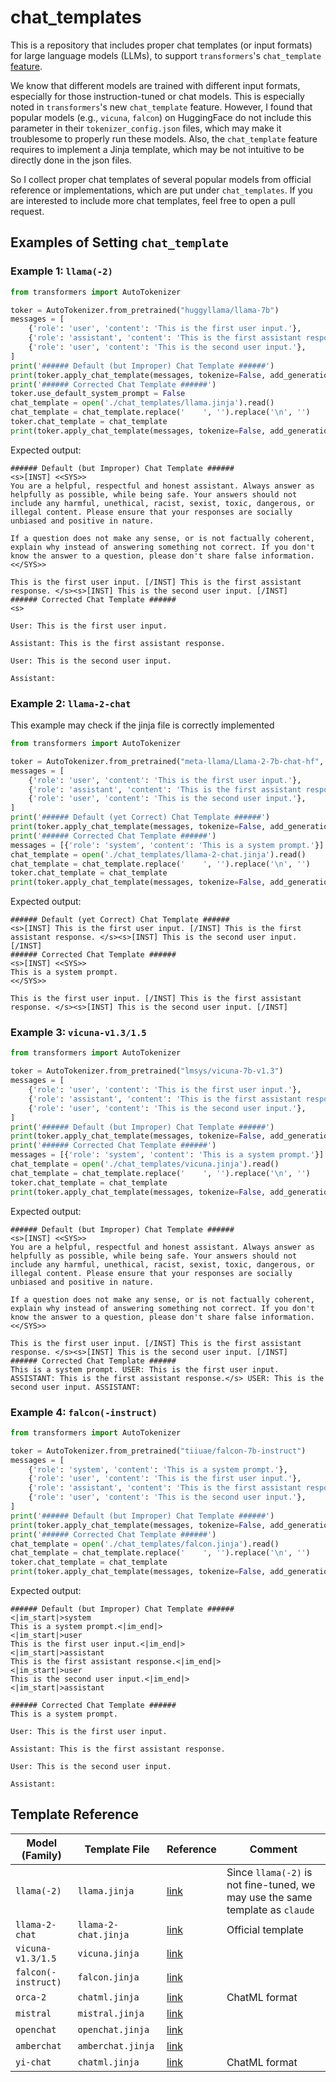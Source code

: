 # chat_templates

This is a repository that includes proper chat templates (or input formats) for large language models (LLMs), to support `transformers`'s `chat_template` [feature](https://huggingface.co/docs/transformers/chat_templating).

We know that different models are trained with different input formats, especially for those instruction-tuned or chat models. This is especially noted in `transformers`'s new `chat_template` feature. However, I found that popular models (e.g., `vicuna`, `falcon`) on HuggingFace do not include this parameter in their `tokenizer_config.json` files, which may make it troublesome to properly run these models. Also, the `chat_template` feature requires to implement a Jinja template, which may be not intuitive to be directly done in the json files.

So I collect proper chat templates of several popular models from official reference or implementations, which are put under  `chat_templates`. If you are interested to include more chat templates, feel free to open a pull request.

## Examples of Setting `chat_template`

### Example 1: `llama(-2)`

```python
from transformers import AutoTokenizer

toker = AutoTokenizer.from_pretrained("huggyllama/llama-7b")
messages = [
    {'role': 'user', 'content': 'This is the first user input.'},
    {'role': 'assistant', 'content': 'This is the first assistant response.'},
    {'role': 'user', 'content': 'This is the second user input.'},
]
print('###### Default (but Improper) Chat Template ######')
print(toker.apply_chat_template(messages, tokenize=False, add_generation_prompt=True))
print('###### Corrected Chat Template ######')
toker.use_default_system_prompt = False
chat_template = open('./chat_templates/llama.jinja').read()
chat_template = chat_template.replace('    ', '').replace('\n', '')
toker.chat_template = chat_template
print(toker.apply_chat_template(messages, tokenize=False, add_generation_prompt=True))
```

Expected output:

```
###### Default (but Improper) Chat Template ######
<s>[INST] <<SYS>>
You are a helpful, respectful and honest assistant. Always answer as helpfully as possible, while being safe. Your answers should not include any harmful, unethical, racist, sexist, toxic, dangerous, or illegal content. Please ensure that your responses are socially unbiased and positive in nature.

If a question does not make any sense, or is not factually coherent, explain why instead of answering something not correct. If you don't know the answer to a question, please don't share false information.
<</SYS>>

This is the first user input. [/INST] This is the first assistant response. </s><s>[INST] This is the second user input. [/INST]
###### Corrected Chat Template ######
<s>

User: This is the first user input.

Assistant: This is the first assistant response.

User: This is the second user input.

Assistant:
```

### Example 2: `llama-2-chat`

This example may check if the jinja file is correctly implemented

```python
from transformers import AutoTokenizer

toker = AutoTokenizer.from_pretrained("meta-llama/Llama-2-7b-chat-hf", token="YOUR_OWN_TOKEN")
messages = [
    {'role': 'user', 'content': 'This is the first user input.'},
    {'role': 'assistant', 'content': 'This is the first assistant response.'},
    {'role': 'user', 'content': 'This is the second user input.'},
]
print('###### Default (yet Correct) Chat Template ######')
print(toker.apply_chat_template(messages, tokenize=False, add_generation_prompt=True))
print('###### Corrected Chat Template ######')
messages = [{'role': 'system', 'content': 'This is a system prompt.'}] + messages
chat_template = open('./chat_templates/llama-2-chat.jinja').read()
chat_template = chat_template.replace('    ', '').replace('\n', '')
toker.chat_template = chat_template
print(toker.apply_chat_template(messages, tokenize=False, add_generation_prompt=True))
```

Expected output:

```
###### Default (yet Correct) Chat Template ######
<s>[INST] This is the first user input. [/INST] This is the first assistant response. </s><s>[INST] This is the second user input. [/INST]
###### Corrected Chat Template ######
<s>[INST] <<SYS>>
This is a system prompt.
<</SYS>>

This is the first user input. [/INST] This is the first assistant response. </s><s>[INST] This is the second user input. [/INST]
```

### Example 3: `vicuna-v1.3/1.5`

```python
from transformers import AutoTokenizer

toker = AutoTokenizer.from_pretrained("lmsys/vicuna-7b-v1.3")
messages = [
    {'role': 'user', 'content': 'This is the first user input.'},
    {'role': 'assistant', 'content': 'This is the first assistant response.'},
    {'role': 'user', 'content': 'This is the second user input.'},
]
print('###### Default (but Improper) Chat Template ######')
print(toker.apply_chat_template(messages, tokenize=False, add_generation_prompt=True))
print('###### Corrected Chat Template ######')
messages = [{'role': 'system', 'content': 'This is a system prompt.'}] + messages
chat_template = open('./chat_templates/vicuna.jinja').read()
chat_template = chat_template.replace('    ', '').replace('\n', '')
toker.chat_template = chat_template
print(toker.apply_chat_template(messages, tokenize=False, add_generation_prompt=True))
```

Expected output:

```
###### Default (but Improper) Chat Template ######
<s>[INST] <<SYS>>
You are a helpful, respectful and honest assistant. Always answer as helpfully as possible, while being safe. Your answers should not include any harmful, unethical, racist, sexist, toxic, dangerous, or illegal content. Please ensure that your responses are socially unbiased and positive in nature.

If a question does not make any sense, or is not factually coherent, explain why instead of answering something not correct. If you don't know the answer to a question, please don't share false information.
<</SYS>>

This is the first user input. [/INST] This is the first assistant response. </s><s>[INST] This is the second user input. [/INST]
###### Corrected Chat Template ######
This is a system prompt. USER: This is the first user input. ASSISTANT: This is the first assistant response.</s> USER: This is the second user input. ASSISTANT:
```

### Example 4: `falcon(-instruct)`

```python
from transformers import AutoTokenizer

toker = AutoTokenizer.from_pretrained("tiiuae/falcon-7b-instruct")
messages = [
    {'role': 'system', 'content': 'This is a system prompt.'},
    {'role': 'user', 'content': 'This is the first user input.'},
    {'role': 'assistant', 'content': 'This is the first assistant response.'},
    {'role': 'user', 'content': 'This is the second user input.'},
]
print('###### Default (but Improper) Chat Template ######')
print(toker.apply_chat_template(messages, tokenize=False, add_generation_prompt=True))
print('###### Corrected Chat Template ######')
chat_template = open('./chat_templates/falcon.jinja').read()
chat_template = chat_template.replace('    ', '').replace('\n', '')
toker.chat_template = chat_template
print(toker.apply_chat_template(messages, tokenize=False, add_generation_prompt=True))
```

Expected output:

```
###### Default (but Improper) Chat Template ######
<|im_start|>system
This is a system prompt.<|im_end|>
<|im_start|>user
This is the first user input.<|im_end|>
<|im_start|>assistant
This is the first assistant response.<|im_end|>
<|im_start|>user
This is the second user input.<|im_end|>
<|im_start|>assistant

###### Corrected Chat Template ######
This is a system prompt.

User: This is the first user input.

Assistant: This is the first assistant response.

User: This is the second user input.

Assistant:
```

## Template Reference

| Model (Family)        | Template File        | Reference                                                    | Comment                                                      |
| ------------------- | -------------------- | ------------------------------------------------------------ | ------------------------------------------------------------ |
| `llama(-2)`         | `llama.jinja`        | [link](https://github.com/lm-sys/FastChat/blob/d578599c69d060e6d40943f1b5b72af98956092a/fastchat/conversation.py#L514) | Since `llama(-2)` is not fine-tuned, we may use the same template as `claude` |
| `llama-2-chat`      | `llama-2-chat.jinja` | [link](https://huggingface.co/meta-llama/Llama-2-7b-chat-hf/blob/e1ce257bd76895e0864f3b4d6c7ed3c4cdec93e2/tokenizer_config.json#L12) | Official template                                            |
| `vicuna-v1.3/1.5`   | `vicuna.jinja`       | [link](https://github.com/lm-sys/FastChat/blob/main/docs/vicuna_weights_version.md#prompt-template) |                                                              |
| `falcon(-instruct)` | `falcon.jinja`       | [link](https://github.com/lm-sys/FastChat/blob/d578599c69d060e6d40943f1b5b72af98956092a/fastchat/conversation.py#L675) |                                                              |
| `orca-2` | `chatml.jinja`       | [link](https://huggingface.co/microsoft/Orca-2-7b) |  ChatML format   |
| `mistral`      | `mistral.jinja` | [link](https://docs.mistral.ai/usage/guardrailing) |  |
| `openchat`      | `openchat.jinja` | [link](https://huggingface.co/openchat/openchat_3.5/blob/99d59d4447dc8d46f4847b3cb147cbd3330ba31b/tokenizer_config.json#L51) |  |
| `amberchat`      | `amberchat.jinja` | [link](https://huggingface.co/LLM360/AmberChat) |  |
| `yi-chat` | `chatml.jinja`       | [link](https://huggingface.co/01-ai/Yi-6B-Chat/blob/36326f9bc1c8020e0cf29ea830ee5e6679a66a23/tokenizer_config.json#L60) |  ChatML format   |
